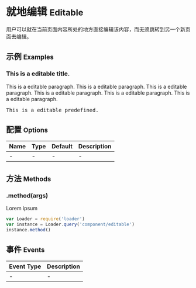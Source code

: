 # 就地编辑 <small>Editable</small>

用户可以就在当前页面内容所处的地方直接编辑该内容，而无须跳转到另一个新页面去编辑。

## 示例 <small>Examples</small>

<div class="bs-example">
    <div class="content">
        <h3 bx-name="components/editable">This is a editable title.</h3>
        <p bx-name="components/editable">This is a editable paragraph. This is a editable paragraph. This is a editable paragraph. This is a editable paragraph. This is a editable paragraph. This is a editable paragraph.</p>
        <pre bx-name="components/editable">This is a editable predefined.</pre>
    </div>
</div>

## 配置 <small>Options</small>

Name | Type | Default | Description
:--- | :--- | :------ | :----------
- | - | - | -

## 方法 <small>Methods</small>

### .method(args)

Lorem ipsum

```js
var Loader = require('loader')
var instance = Loader.query('component/editable')
instance.method()
```

## 事件 <small>Events</small>

Event Type | Description
:--------- | :----------
- | -

